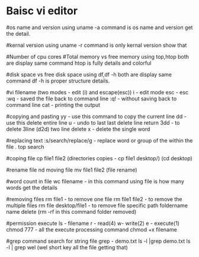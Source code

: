 <h1>Baisc vi editor</h1>

#os name and version
using uname -a command is os name and version get the detail.

#kernal version
using uname -r command is only kernal version show that

#Number of cpu cores
#Total memory vs free memory
using top,htop both are display same command
htop is fully details and colorful

#disk space vs free disk space
using df,df -h both are display same command
df -h is proper structure details.

#vi filename (two modes - edit (i) and escape(esc))
i - edit mode esc - esc
:wq - saved the file back to command line
:q! - without saving back to command line
cat - printing the output

#copying and pasting
yy - use this command to copy the current line
dd - use this delete entire line
u - undo to last  last delete line return
3dd - to delete 3line (d2d) two line delete
x - delete the single word

#replacing text
:s/search/replace/g - replace word or group of the within the file . top search

#coping file
cp file1 file2 (directories copies - cp file1 desktop/) (cd desktop)

#rename file nd moving file
mv file1 file2 (file rename)

#word count in file
wc filename - in this command using file is how many words get the details

#removing files
rm file1 - to remove one file
rm file1 file2 - to remove the multiple files 
rm file desktop/file1  - to remove file specific path foldername name delete (rm -rf in this command folder removed)

#permission execute 
ls - filename
r - read(4) 
w- write(2)
e - execute(1)
 chmod 777 - all the execute processing command chmod +x filename

#grep command search for string file
grep - demo.txt
ls -l |grep demo.txt
ls -l | grep wel (wel short key all the file getting that)
